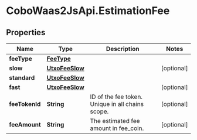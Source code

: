 # CoboWaas2JsApi.EstimationFee

## Properties

Name | Type | Description | Notes
------------ | ------------- | ------------- | -------------
**feeType** | [**FeeType**](FeeType.md) |  | 
**slow** | [**UtxoFeeSlow**](UtxoFeeSlow.md) |  | [optional] 
**standard** | [**UtxoFeeSlow**](UtxoFeeSlow.md) |  | 
**fast** | [**UtxoFeeSlow**](UtxoFeeSlow.md) |  | [optional] 
**feeTokenId** | **String** | ID of the fee token. Unique in all chains scope. | [optional] 
**feeAmount** | **String** | The estimated fee amount in fee_coin. | [optional] 


